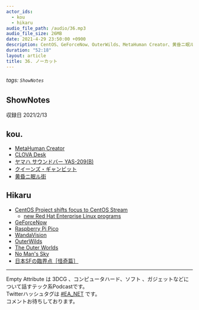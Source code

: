 ```yaml
---
actor_ids:
  - kou
  - hikaru
audio_file_path: /audio/36.mp3
audio_file_size: 26MB
date: 2021-4-29 23:50:00 +0900
description: CentOS、GeForceNow、OuterWilds、MetaHuman Creator、黄昏ニ眠ル街等について話しました。
duration: "52:18"
layout: article
title: 36. ノーカット
---
```

###### tags: `ShowNotes`

## ShowNotes
収録日 2021/2/13
## kou.
- [MetaHuman Creator](https://www.gamebusiness.jp/article/2021/02/13/18209.html)
- [CLOVA Desk](https://clova.line.me/desk/)
- [ヤマハ サウンドバー YAS-209(B)](https://jp.yamaha.com/products/audio_visual/sound_bar/yas-209/index.html)
- [クイーンズ・ギャンビット](https://www.netflix.com/title/80234304)
- [黄昏ニ眠ル街](https://store.steampowered.com/app/1015890/_/)

## Hikaru
- [CentOS Project shifts focus to CentOS Stream](https://blog.centos.org/2020/12/future-is-centos-stream/)
    - [new Red Hat Enterprise Linux programs](https://www.redhat.com/en/blog/new-year-new-red-hat-enterprise-linux-programs-easier-ways-access-rhel)
- [GeForceNow](https://www.nvidia.com/ja-jp/geforce-now/)
- [Raspberry Pi Pico](https://raspberry-pi.ksyic.com/main/index/pdp.id/69,5,552,549,498,497,86,150,170,634/pdp.open/634)
- [WandaVision](https://disneyplus.disney.co.jp/program/wandavision.html)
- [OuterWilds](https://store.playstation.com/ja-jp/product/UP2470-CUSA09929_00-JPPS400000000001)
- [The Outer Worlds](https://outerworlds.obsidian.net/ja)
- [No Man's Sky](https://www.playstation.com/ja-jp/games/no-mans-sky/)
- [日本SFの臨界点［怪奇篇］](https://www.amazon.co.jp/dp/B08CRYNGLF)

---

Empty Attribute は 3DCG 、コンピュータハード、ソフト 、ガジェットなどについて話すテック系Podcastです。  
Twitterハッシュタグは [#EA_NET](https://twitter.com/intent/tweet?hashtags=EA_Net) です。  
コメントお待ちしております。